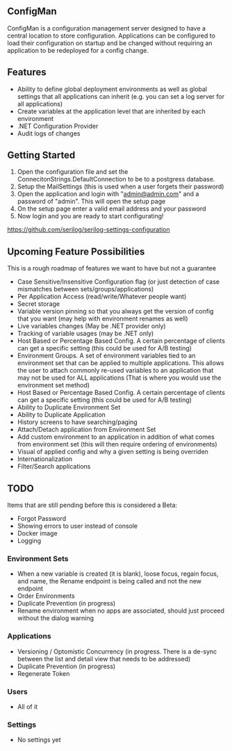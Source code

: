 ## ConfigMan
ConfigMan is a configuration management server designed to have a central location to store configuration. Applications can be configured to load their configuration
on startup and be changed without requiring an application to be redeployed for a config change.

## Features
- Ability to define global deployment environments as well as global settings that all applications can inherit (e.g. you can set a log server for all applications)
- Create variables at the application level that are inherited by each environment
- .NET Configuration Provider
- Audit logs of changes

## Getting Started
1. Open the configuration file and set the ConnecitonStrings.DefaultConnection to be to a postgress database. 
1. Setup the MailSettings (this is used when a user forgets their password)
1. Open the application and login with "admin@admin.com" and a password of "admin". This will open the setup page
1. On the setup page enter a valid email address and your password
1. Now login and you are ready to start configurating!
 
https://github.com/serilog/serilog-settings-configuration

## Upcoming Feature Possibilities
This is a rough roadmap of features we want to have but not a guarantee

- Case Sensitive/Insensitive Configuration flag (or just detection of case mismatches between sets/groups/applications)
- Per Application Access (read/write/Whatever people want)
- Secret storage
- Variable version pinning so that you always get the version of config that you want (may help with environment renames as well)
- Live variables changes (May be .NET provider only)
- Tracking of variable usages (may be .NET only)
- Host Based or Percentage Based Config. A certain percentage of clients can get a specific setting (this could be used for A/B testing)
- Environment Groups. A set of environment variables tied to an environment set that can be applied to multiple applications. This allows the user to attach commonly re-used variables to an application that may not be used for ALL applications (That is where you would use the environment set method)
- Host Based or Percentage Based Config. A certain percentage of clients can get a specific setting (this could be used for A/B testing)
- Ability to Duplicate Environment Set
- Ability to Duplicate Application
- History screens to have searching/paging
- Attach/Detach application from Environment Set
- Add custom environment to an application in addition of what comes from environment set (this will then require ordering of environments)
- Visual of applied config and why a given setting is being overriden
- Internationalization
- Filter/Search applications

## TODO
Items that are still pending before this is considered a Beta:

- Forgot Password
- Showing errors to user instead of console
- Docker image
- Logging


### Environment Sets
- When a new variable is created (it is blank), loose focus, regain focus, and name, the Rename endpoint is being called and not the new endpoint
- Order Environments
- Duplicate Prevention (in progress)
- Rename environment when no apps are associated, should just proceed without the dialog warning

### Applications
- Versioning / Optomistic Concurrency (in progress. There is a de-sync between the list and detail view that needs to be addressed)
- Duplicate Prevention (in progress)
- Regenerate Token
 
### Users
- All of it

### Settings
- No settings yet
